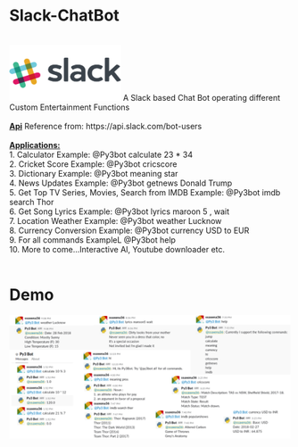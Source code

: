 <h1> Slack-ChatBot</h1>
<br>
<img src='https://github.com/shubh3695/ChatBot-Slack/blob/master/slack-logo.png' height="100px" width="200px" alt="Main Logo"/>
A Slack based Chat Bot operating different Custom Entertainment Functions
<br><br>
<b><u>Api</b></u>
 Reference from: https://api.slack.com/bot-users
<br><br>
<b><u>Applications:</u></b>
<br>
1. Calculator Example: @Py3bot calculate 23 * 34<br>
2. Cricket Score Example: @Py3bot cricscore<br>
3. Dictionary Example: @Py3bot meaning star<br>
4. News Updates Example: @Py3bot getnews Donald Trump<br>
5. Get Top TV Series, Movies, Search from IMDB Example: @Py3bot imdb search Thor<br>
6. Get Song Lyrics Example: @Py3bot lyrics maroon 5 , wait <br>
7. Location Weather Example: @Py3bot weather Lucknow<br>
8. Currency Conversion Example: @Py3bot currency USD to EUR<br>
9. For all commands ExampleL @Py3bot help<br>
10. More to come...Interactive AI, Youtube downloader etc.
<br>
<br>
<p style="text-align:center;">
  <h1>Demo</h1>
<img src='https://github.com/shubh3695/ChatBot-Slack/blob/master/Untitled.png' alt="Demo"/>
</p>
